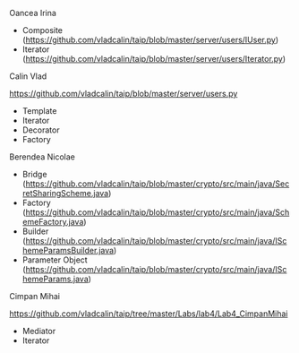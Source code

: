 Oancea Irina
- Composite (https://github.com/vladcalin/taip/blob/master/server/users/IUser.py)
- Iterator (https://github.com/vladcalin/taip/blob/master/server/users/Iterator.py)

Calin Vlad

https://github.com/vladcalin/taip/blob/master/server/users.py

- Template
- Iterator
- Decorator
- Factory

Berendea Nicolae
- Bridge (https://github.com/vladcalin/taip/blob/master/crypto/src/main/java/SecretSharingScheme.java)
- Factory (https://github.com/vladcalin/taip/blob/master/crypto/src/main/java/SchemeFactory.java)
- Builder (https://github.com/vladcalin/taip/blob/master/crypto/src/main/java/ISchemeParamsBuilder.java)
- Parameter Object (https://github.com/vladcalin/taip/blob/master/crypto/src/main/java/ISchemeParams.java)

Cimpan Mihai

https://github.com/vladcalin/taip/tree/master/Labs/lab4/Lab4_CimpanMihai

- Mediator
- Iterator

